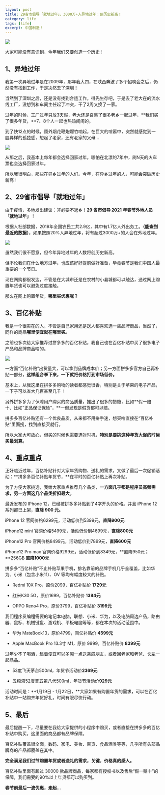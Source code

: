 ```yaml
---
layout: post
title: 29省市倡导「就地过年」，3000万+人异地过年！创历史新高！
category: life
tags: [life]
excerpt: 中国制造！
---
```


![](http://favorites.ren/assets/images/2021/it/changdao/changdao01.jpg) 

大家可能没有意识到，今年我们又要创造一个历史！

## 1、异地过年

我第一次异地过年是在2009年，那年我大四，在陕西奔波了多个招聘会之后，仍然没有找到工作，于是决然去了深圳！

当然到了深圳之后，还是没有找到合适工作，得先生存吧，于是去了老大在的流水线工厂，没想到和车间主任起了冲突，干了2周又换了一家。

过年的时候，工厂过年只放3天假，老大还是召集了很多老乡一起过年，**我们买了很多年货，**7、8个人一起也热热闹闹的。

到了快12点的时候，窗外烟花鞭炮爆竹响起，在巨大的喧嚣中，突然就感觉到一股异样的孤独感，想起了老家，还有老家的父母...

![](http://favorites.ren/assets/images/2021/it/changdao/changdao02.jpg) 

从那之后，我基本上每年都会选择回家过年，哪怕在北漂的7年中，刷N天的火车票也会选择回家过年。

所以我很明白，那些在异乡过年的人们。今年，在异乡过年的人，可能会突破历史新高！

## 2、29省市倡导「就地过年」

由于疫情，多地发出建议：非必要不返乡！**29 省市倡导 2021 年春节外地人员「就地过年」！**

根据人社部数据，2019年全国农民工共2.9亿，其中有1.7亿人外出务工。**（能查到最近的数据）**，如果按照20%人异地过年，将有超过3000万+的人会在外地过年。

![](http://favorites.ren/assets/images/2021/it/changdao/changdao03.jpg) 

虽然我们很不愿意，但今年异地过年的人数将创历史新高。

但不论我们在什么地方过年，也应该好好提前做好准备，毕竟春节是我们中国人最重要的一个节日。

现在网购都很发达，不管是在大城市还是在农村的小县城都可以触达，通过网上购置年货也可以避免过度接触。

那么在网上购置年货，**哪里买优惠呢？**

## 3、百亿补贴

我是一个很实在的人，不管是自己家用还是送人都喜欢选一些品牌商品，当然了，同样的商品**哪里便宜就在哪里买。**

之前也多次给大家推荐过拼多多的百亿补贴，我自己也在百亿补贴中买了很多电子产品和品牌商品啥的。

![](http://favorites.ren/assets/images/2021/it/changdao/changdao04.jpg) 

一方面“百亿补贴”出货量大，可以拿到品牌成本价；另一方面拼多多官方自己再补贴一部分，**这样组合拳下来，一下就把价格打到市场低价。**

基本上，从我这里在拼多多购物的读者都感觉很香，特别是关于苹果的电子产品，一下子可以省大几百甚至几千！

另外拼多多为了保障用户购买的商品质量，推出了很多的措施，比如**假一赔十、比如”正品保证保险”，**一但发现是假货都可以赔。

拼多多百亿补贴还有一个优良品质，从来都不用拼手速，想买啥直接在“百亿补贴”里面搜，找到直接买就行。

所以大家大可放心，但买的时候也需要选对时机，**特别是要挑这种年货大促的时候买最划算。**

## 4、重点重点

正好临近过年，百亿补贴针对大家年货购物、送礼的需求，又做了最后一次促销活动：**拼多多百亿补贴年货节，**在平时的百亿补贴上再次补贴。

为了方便大家挑选，我给大家重点推荐几个品类，**一方面几乎都是程序员高频需求，另一方面这几个品类折扣最大。**

最近发布的 IPhone 12，已经被拼多多补贴到了4字开头的价格。并且 iPhone 12 系列都已上架，**直降 900 元。**

iPhone 12 官网价格6299元，活动低价到5399元，**直降900元**

iPhone12 mini 官网价格5499元，活动低价到4699元，**直降800元**

iPhone12 Pro 官网价格8499元，活动低价到7899元，**直降600元**

iPhone12 Pro max 官网价格9299元，活动低价到8349元，**直降950元；**256GB **直降1000元**

拼多多“百亿补贴”不止补贴苹果手机，排名靠前的品牌手机几乎全覆盖，比如华为、小米（包含小米11）、OV 等均有幅度较大的补贴。

- Redmi 10X Pro，原价2099，百亿补贴价 **1729元**

- 红米K30 5G，原价1699，百亿补贴价 **1394元**

- OPPO Reno4 Pro，原价3799，百亿补贴价 **3199元**

我们程序员编程需要的笔记本电脑，联想、小米、华为，以及电脑周边产品，路由器、鼠标、机械键盘、游戏机、平板电脑等等，都在本次的活动范围中。

- 华为 MateBook13，原价4799，百亿补贴价 **4599元**

- Apple MacBook Pro 13.3寸 M1，原价 9999，百亿补贴价 **8399元**

过年少不了喝酒，趁着便宜可以多囤一点送亲戚朋友，或者回老家和老爸、长辈一起品品。

- 53度飞天茅台500ml，年货节活动价**2369元**

- 五粮液52度普五第八代500ml，年货节活动价**929元**

活动时间是：**1月19日 - 1月22日，**大家如果有购置年货的需求，可以在百亿补贴中一站购齐年货好礼，时间有限尽快行动。

## 5、最后

最后提醒一下，尽量要在我给大家提供的小程序中购买，或者直接在拼多多的百亿补贴中购买，这里面的商品都有品牌保障。

百亿补贴覆盖很全面，数码、家电、美妆、百货、食品酒类等等，几乎所有头部品牌商的产品都覆盖在其中。

**完全满足我们过节购置年货或者送礼的需求，关键，价格真的感人。**

百亿补贴里面有超过 30000 款品牌商品，每家都有授权书以及售后“假一赔十”的保障，我们需要的90%以上年货都可以购买到。

**春节前最后一波优惠，走起...**
